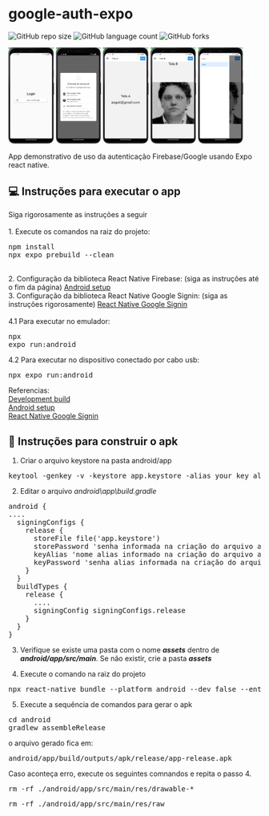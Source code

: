 # google-auth-expo

![GitHub repo size](https://img.shields.io/github/repo-size/angoti/google-auth-expo?style=for-the-badge)
![GitHub language count](https://img.shields.io/github/languages/count/angoti/google-auth-expo?style=for-the-badge)
![GitHub forks](https://img.shields.io/github/forks/angoti/google-auth-expo?style=for-the-badge)

<div float="left">
<img src="docs/images/Google-Firebase-SignIn1.png" alt="Botão Google Login" width="18%">
<img src="docs/images/Google-Firebase-SignIn2.png" alt="Escolha do usuário" width="18%">
<img src="docs/images/Google-Firebase-SignIn3.png" alt="Exibindo o email do usuário logado" width="18%">
<img src="docs/images/Google-Firebase-SignIn4.png" alt="Exibindo imagem do usuáro logado" width="18%">
<img src="docs/images/Google-Firebase-SignIn5.png" alt="Navegador Drawer" width="18%">
</div>

App demonstrativo de uso da autenticação Firebase/Google usando Expo react native.

## 💻 Instruções para executar o app 
Siga rigorosamente as instruções a seguir
<br><br>1. Execute os comandos na raiz do projeto:
<pre>npm install
npx expo prebuild --clean
</pre>
<br>2. Configuração da biblioteca React Native Firebase: (siga as instruções até o fim da página) [Android setup](https://rnfirebase.io/#2-android-setup)
<br>3. Configuração da biblioteca React Native Google Signin: (siga as instruções rigorosamente) [React Native Google Signin](https://github.com/react-native-google-signin/google-signin)
<br><br>4.1 Para executar no emulador: <pre>npx expo run:android</pre>
4.2 Para executar no dispositivo conectado por cabo usb: <pre>npx expo run:android</pre>
Referencias:<br>
[Development build](https://docs.expo.dev/develop/development-builds/development-workflows/#build-locally-with-android-studio-and-xcode)<br>
[Android setup](https://rnfirebase.io/#2-android-setup)<br>
[React Native Google Signin](https://github.com/react-native-google-signin/google-signin)

## 🚀 Instruções para construir o apk
1. Criar o arquivo keystore na pasta android/app

<pre>keytool -genkey -v -keystore app.keystore -alias your_key_alias -keyalg RSA -keysize 2048 -validity 10000</pre>

2. Editar o arquivo <i>android\app\build.gradle</i>

<pre>android {
....
  signingConfigs {
    release {
      storeFile file('app.keystore')
      storePassword 'senha informada na criação do arquivo app.keystore'
      keyAlias 'nome alias informado na criação do arquivo app.keystore'
      keyPassword 'senha alias informada na criação do arquivo app.keystore'
    }
  }
  buildTypes {
    release {
      ....
      signingConfig signingConfigs.release
    }
  }
}</pre>

3. Verifique se existe uma pasta com o nome <i><b>assets</b></i> dentro de <i><b>android/app/src/main</b></i>. Se não existir, crie a pasta <i><b>assets</b></i>

4. Execute o comando na raiz do projeto

<pre>npx react-native bundle --platform android --dev false --entry-file index.js --bundle-output android/app/src/main/assets/index.android.bundle --assets-dest android/app/src/main/res/</pre>

5. Execute a sequência de comandos para gerar o apk
 
<pre>cd android
gradlew assembleRelease</pre>

o arquivo gerado fica em: <pre>android/app/build/outputs/apk/release/app-release.apk</pre>
Caso aconteça erro, execute os seguintes comnandos e repita o passo 4.

<pre>rm -rf ./android/app/src/main/res/drawable-*</pre>

<pre>rm -rf ./android/app/src/main/res/raw</pre>

